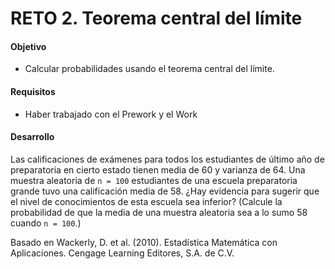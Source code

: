 # RETO 2. Teorema central del límite

#### Objetivo

- Calcular probabilidades usando el teorema central del límite.

#### Requisitos

- Haber trabajado con el Prework y el Work

#### Desarrollo

Las calificaciones de exámenes para todos los estudiantes de último año de preparatoria en cierto estado tienen media de 60 y varianza de 64. Una muestra aleatoria de `n = 100` estudiantes de una escuela preparatoria grande tuvo una calificación media de 58. ¿Hay evidencia para sugerir que el nivel de conocimientos de esta escuela sea inferior? (Calcule la probabilidad de que la media de una muestra aleatoria sea a lo sumo 58 cuando `n = 100`.)

Basado en Wackerly, D. et al. (2010). Estadística Matemática con Aplicaciones. Cengage Learning Editores, S.A. de C.V.
